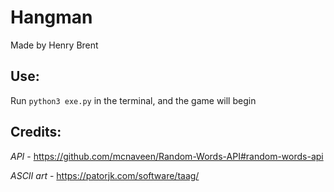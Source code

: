 # Hangman
Made by Henry Brent

## Use:
Run `python3 exe.py` in the terminal, and the game will begin

## Credits:
*API* - https://github.com/mcnaveen/Random-Words-API#random-words-api

*ASCII art* - https://patorjk.com/software/taag/
